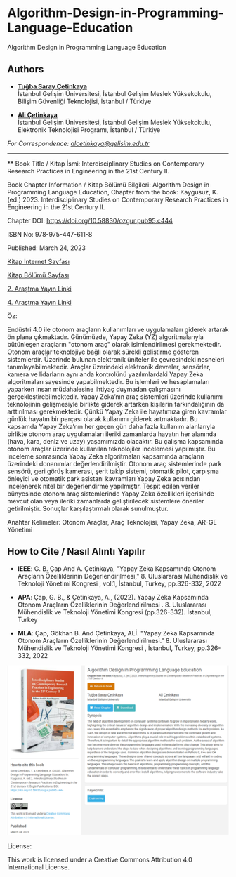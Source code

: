 # Algorithm-Design-in-Programming-Language-Education

Algorithm Design in Programming Language Education

## Authors

- [**Tuğba Saray Çetinkaya**](https://scholar.google.com.tr/citations?user=TL74kPEAAAAJ)  
  İstanbul Gelişim Üniversitesi, İstanbul Gelişim Meslek Yüksekokulu, Bilişim Güvenliği Teknolojisi, İstanbul / Türkiye

- [**Ali Çetinkaya**](https://scholar.google.com.tr/citations?user=XSEW-NcAAAAJ)  
  İstanbul Gelişim Üniversitesi, İstanbul Gelişim Meslek Yüksekokulu, Elektronik Teknolojisi Programı, İstanbul / Türkiye
  
*For Correspondence: alcetinkaya@gelisim.edu.tr*

---

** Book Title / Kitap İsmi: Interdisciplinary Studies on Contemporary Research Practices in Engineering in the 21st Century II.

Book Chapter Information / Kitap Bölümü Bilgileri: Algorithm Design in Programming Language Education, Chapter from the book: Kaygusuz, K. (ed.) 2023. Interdisciplinary Studies on Contemporary Research Practices in Engineering in the 21st Century II.

Chapter DOI: https://doi.org/10.58830/ozgur.pub95.c444

ISBN No: 978-975-447-611-8

Published: March 24, 2023

[Kitap İnternet Sayfası](https://www.ozguryayinlari.com/site/catalog/book/95) 

[Kitap Bölümü Sayfası](https://www.ozguryayinlari.com/site/catalog/book/95/chapter/444)

[2. Araştma Yayın Linki](https://avesis.gelisim.edu.tr/yayin/37a2c628-3f1a-4e03-ad22-2bc667e3998a/yapay-zeka-kapsaminda-otonom-araclarin-ozelliklerinin-degerlendirilmesi)

[4. Araştma Yayın Linki](https://www.instagram.com/p/Cl24S8VsLTN/)

Öz:

Endüstri 4.0 ile otonom araçların kullanımları ve uygulamaları giderek artarak ön plana çıkmaktadır. Günümüzde, Yapay Zeka (YZ) algoritmalarıyla bütünleşen araçların "otonom araç" olarak isimlendirilmesi gerekmektedir. Otonom araçlar teknolojiye bağlı olarak sürekli geliştirme gösteren sistemlerdir. Üzerinde bulunan elektronik üniteler ile çevresindeki nesneleri tanımlayabilmektedir. Araçlar üzerindeki elektronik devreler, sensörler, kamera ve lidarların aynı anda kontrolünü yazılımlardaki Yapay Zeka algoritmaları sayesinde yapabilmektedir. Bu işlemleri ve hesaplamaları yaparken insan müdahalesine ihtiyaç duymadan çalışmasını gerçekleştirebilmektedir. Yapay Zeka’nın araç sistemleri üzerinde kullanımı teknolojinin gelişmesiyle birlikte giderek artarken kişilerin farkındalığının da arttırılması gerekmektedir. Çünkü Yapay Zeka ile hayatımıza giren kavramlar günlük hayatın bir parçası olarak kullanımı giderek artmaktadır. Bu kapsamda Yapay Zeka’nın her geçen gün daha fazla kullanım alanlarıyla birlikte otonom araç uygulamaları ileriki zamanlarda hayatın her alanında (hava, kara, deniz ve uzay) yaşamımızda olacaktır. Bu çalışma kapsamında otonom araçlar üzerinde kullanılan teknolojiler incelemesi yapılmıştır. Bu inceleme sonrasında Yapay Zeka algoritmaları kapsamında araçların üzerindeki donanımlar değerlendirilmiştir. Otonom araç sistemlerinde park sensörü, geri görüş kamerası, şerit takip sistemi, otomatik pilot, çarpışma önleyici ve otomatik park asistanı kavramları Yapay Zeka açısından incelenerek nitel bir değerlendirme yapılmıştır. Tespit edilen veriler bünyesinde otonom araç sistemlerinde Yapay Zeka özellikleri içerisinde mevcut olan veya ileriki zamanlarda geliştirilecek sistemlere öneriler getirilmiştir. Sonuçlar karşılaştırmalı olarak sunulmuştur.

Anahtar Kelimeler: Otonom Araçlar, Araç Teknolojisi, Yapay Zeka, AR-GE Yönetimi

## How to Cite / Nasıl Alıntı Yapılır

- **IEEE**: G. B.  Çap And A.  Çetinkaya, "Yapay Zeka Kapsamında Otonom Araçların Özelliklerinin Değerlendirilmesi,"  8. Uluslararası Mühendislik ve Teknoloji Yönetimi Kongresi , vol.1, İstanbul, Turkey, pp.326-332, 2022                               

- **APA**: Çap, G. B.,  & Çetinkaya, A., (2022).  Yapay Zeka Kapsamında Otonom Araçların Özelliklerinin Değerlendirilmesi . 8. Uluslararası Mühendislik ve Teknoloji Yönetimi Kongresi (pp.326-332). İstanbul, Turkey                            
- **MLA**: Çap, Gökhan B.  And Çetinkaya, ALİ.  "Yapay Zeka Kapsamında Otonom Araçların Özelliklerinin Değerlendirilmesi."  8. Uluslararası Mühendislik ve Teknoloji Yönetimi Kongresi , İstanbul, Turkey, pp.326-332, 2022                

![alternatif metin](https://github.com/acetinkaya/Algorithm-Design-in-Programming-Language-Education/blob/main/Algorithm-Design.png)

License:

This work is licensed under a Creative Commons Attribution 4.0 International License.
